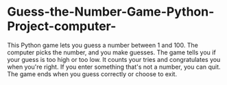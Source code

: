 # Guess-the-Number-Game-Python-Project-computer-
This Python game lets you guess a number between 1 and 100. The computer picks the number, and you make guesses.  The game tells you if your guess is too high or too low. It counts your tries and congratulates you when you're right. If you enter something that's not a number, you can quit. The game ends when you guess correctly or choose to exit.
